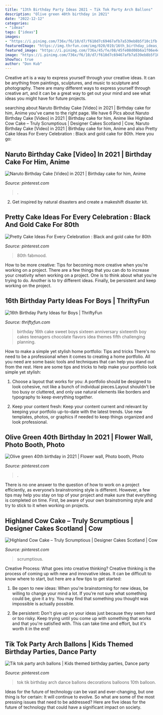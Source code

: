 ```yaml
---
title: "13th Birthday Party Ideas 2021 ~ Tik Tok Party Arch Ballons"
description: "Olive green 40th birthday in 2021"
date: "2022-12-12"
categories:
- "ideas"
tags: ["ideas"]
images:
- "https://i.pinimg.com/736x/f6/10/d7/f610d7c69467afb7a539eb8b5f10c1fb.jpg"
featuredImage: "https://img.thrfun.com/img/020/019/16th_birthday_ideas_for_boys_l3.jpg"
featured_image: "https://i.pinimg.com/736x/45/fe/08/45fe08d08b6a1f06e4ed034892492ff8.jpg"
image: "https://i.pinimg.com/736x/f6/10/d7/f610d7c69467afb7a539eb8b5f10c1fb.jpg"
ShowToc: true
author: "Don Kub"
---
```



Creative art is a way to express yourself through your creative ideas. It can be anything from paintings, sculptures, and music to sculpture and photography. There are many different ways to express yourself through creative art, and it can be a great way to get out your mind and see what ideas you might have for future projects.

	

		
searching about Naruto Birthday Cake [Video] in 2021 | Birthday cake for him, Anime you've came to the right page. We have 6 Pics about Naruto Birthday Cake [Video] in 2021 | Birthday cake for him, Anime like Highland Cow Cake – Truly Scrumptious | Designer Cakes Scotland | Cow, Naruto Birthday Cake [Video] in 2021 | Birthday cake for him, Anime and also Pretty Cake Ideas For Every Celebration : Black and gold cake for 80th. Here you go:
		
    
## Naruto Birthday Cake [Video] In 2021 | Birthday Cake For Him, Anime

<img loading=lazy src="https://i.pinimg.com/736x/f6/10/d7/f610d7c69467afb7a539eb8b5f10c1fb.jpg" onerror="this.onerror=null;this.src='https://tse4.mm.bing.net/th?id=OIP.cyDUKEHIPBbhMKY_OChS8gHaNK&amp;pid=15.1';" alt="Naruto Birthday Cake [Video] in 2021 | Birthday cake for him, Anime">

_Source: pinterest.com_

>. 

	

2. Get inspired by natural disasters and create a makeshift disaster kit.

    
## Pretty Cake Ideas For Every Celebration : Black And Gold Cake For 80th

<img loading=lazy src="https://i.pinimg.com/736x/cf/03/4a/cf034a9300053e1e6bddac2f2eaa0444.jpg" onerror="this.onerror=null;this.src='https://tse4.mm.bing.net/th?id=OIP.Rmev4z36hW5-kZtFOHwmBQHaK0&amp;pid=15.1';" alt="Pretty Cake Ideas For Every Celebration : Black and gold cake for 80th">

_Source: pinterest.com_

>80th fabmood. 

	

How to be more creative: Tips for becoming more creative when you're working on a project.
There are a few things that you can do to increase your creativity when working on a project. One is to think about what you're trying to do. Another is to try different ideas. Finally, be persistent and keep working on the project.

    
## 16th Birthday Party Ideas For Boys | ThriftyFun

<img loading=lazy src="https://img.thrfun.com/img/020/019/16th_birthday_ideas_for_boys_l3.jpg" onerror="this.onerror=null;this.src='https://tse3.mm.bing.net/th?id=OIP.hryw5Y6wYARRUn4f48EyRQHaLG&amp;pid=15.1';" alt="16th Birthday Party Ideas for Boys | ThriftyFun">

_Source: thriftyfun.com_

>birthday 16th cake sweet boys sixteen anniversary sixteenth boy cakes teenagers chocolate flavors idea themes fifth challenging planning. 

	

How to make a simple yet stylish home portfolio: Tips and tricks
There's no need to be a professional when it comes to creating a home portfolio. All you need are some basic tools and techniques that can help you stand out from the rest. Here are some tips and tricks to help make your portfolio look simple yet stylish:
1. Choose a layout that works for you: A portfolio should be designed to look cohesive, not like a bunch of individual pieces.Layout shouldn't be too busy or cluttered, and only use natural elements like borders and typography to keep everything together.

2. Keep your content fresh: Keep your content current and relevant by keeping your portfolio up-to-date with the latest trends. Use new templates, photos, or graphics if needed to keep things organized and look professional.


    
## Olive Green 40th Birthday In 2021 | Flower Wall, Photo Booth, Photo

<img loading=lazy src="https://i.pinimg.com/736x/fc/d8/d6/fcd8d6da23ab71c40acf9f0134694d40.jpg" onerror="this.onerror=null;this.src='https://tse4.mm.bing.net/th?id=OIP.mh52NAOH0-Gb7fHcqRRcIQHaJ3&amp;pid=15.1';" alt="Olive green 40th birthday in 2021 | Flower wall, Photo booth, Photo">

_Source: pinterest.com_

>. 

	

There is no one answer to the question of how to work on a project efficiently, as everyone’s brainstroming style is different. However, a few tips may help you stay on top of your project and make sure that everything is completed on time. First, be aware of your own brainstroming style and try to stick to it when working on projects.

    
## Highland Cow Cake – Truly Scrumptious | Designer Cakes Scotland | Cow

<img loading=lazy src="https://i.pinimg.com/736x/45/fe/08/45fe08d08b6a1f06e4ed034892492ff8.jpg" onerror="this.onerror=null;this.src='https://tse4.mm.bing.net/th?id=OIP.W8LsbimKQph5-DYvZjGZGwHaKq&amp;pid=15.1';" alt="Highland Cow Cake – Truly Scrumptious | Designer Cakes Scotland | Cow">

_Source: pinterest.com_

>scrumptious. 

	

Creative Process: What goes into creative thinking?
Creative thinking is the process of coming up with new and innovative ideas. It can be difficult to know where to start, but here are a few tips to get started: 
1. Be open to new ideas: When you're brainstorming for new ideas, be willing to change your mind a lot. If you're not sure what something could be, give it a try. You may find that something you thought was impossible is actually possible. 

2. Be persistent: Don't give up on your ideas just because they seem hard or too risky. Keep trying until you come up with something that works and that you're satisfied with. This can take time and effort, but it's worth it in the end! 


    
## Tik Tok Party Arch Ballons | Kids Themed Birthday Parties, Dance Party

<img loading=lazy src="https://i.pinimg.com/736x/1c/5e/aa/1c5eaa229630127c213c72b608678214.jpg" onerror="this.onerror=null;this.src='https://tse1.mm.bing.net/th?id=OIP.VPsOlWwVJr7FteQ_4thF0wHaKx&amp;pid=15.1';" alt="Tik tok party arch ballons | Kids themed birthday parties, Dance party">

_Source: pinterest.com_

>tok tik birthday arch dance ballons decorations balloons 10th balloon. 

	

Ideas for the future of technology can be vast and ever-changing, but one thing is for certain: It will continue to evolve. So what are some of the most pressing issues that need to be addressed? Here are five ideas for the future of technology that could have a significant impact on society.

